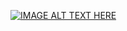 [![IMAGE ALT TEXT HERE](http://postfiles11.naver.net/20150530_26/ioio9961_1432982427703e9Jvr_JPEG/%B0%E6%B1%E2%BB%E7%C1%F82.jpg?type=w3)](https://youtu.be/j_-RWVDmf9A?list=PL3YB7_Xq8qPgcB6Viq1ittfvT3XLFUnWo)


